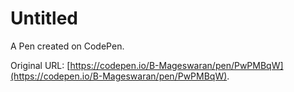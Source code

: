 # Untitled

A Pen created on CodePen.

Original URL: [https://codepen.io/B-Mageswaran/pen/PwPMBqW](https://codepen.io/B-Mageswaran/pen/PwPMBqW).

